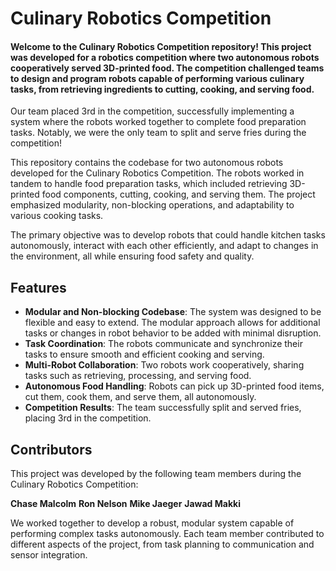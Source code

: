 # Culinary Robotics Competition

#### Welcome to the Culinary Robotics Competition repository! This project was developed for a robotics competition where two autonomous robots cooperatively served 3D-printed food. The competition challenged teams to design and program robots capable of performing various culinary tasks, from retrieving ingredients to cutting, cooking, and serving food.

Our team placed 3rd in the competition, successfully implementing a system where the robots worked together to complete food preparation tasks. Notably, we were the only team to split and serve fries during the competition!

This repository contains the codebase for two autonomous robots developed for the Culinary Robotics Competition. The robots worked in tandem to handle food preparation tasks, which included retrieving 3D-printed food components, cutting, cooking, and serving them. The project emphasized modularity, non-blocking operations, and adaptability to various cooking tasks.

The primary objective was to develop robots that could handle kitchen tasks autonomously, interact with each other efficiently, and adapt to changes in the environment, all while ensuring food safety and quality.

## Features
- **Modular and Non-blocking Codebase**: The system was designed to be flexible and easy to extend. The modular approach allows for additional tasks or changes in robot behavior to be added with minimal disruption.
- **Task Coordination**: The robots communicate and synchronize their tasks to ensure smooth and efficient cooking and serving.
- **Multi-Robot Collaboration**: Two robots work cooperatively, sharing tasks such as retrieving, processing, and serving food.
- **Autonomous Food Handling**: Robots can pick up 3D-printed food items, cut them, cook them, and serve them, all autonomously.
- **Competition Results**: The team successfully split and served fries, placing 3rd in the competition.

## Contributors
This project was developed by the following team members during the Culinary Robotics Competition:

**Chase Malcolm**
**Ron Nelson**
**Mike Jaeger**
**Jawad Makki**

We worked together to develop a robust, modular system capable of performing complex tasks autonomously. Each team member contributed to different aspects of the project, from task planning to communication and sensor integration.

